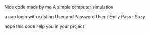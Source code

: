 Nice code made by me
A simple computer simulation 

u can login with existing User and Password
User : Emily
Pass : Suzy

hope this code help you in your project
